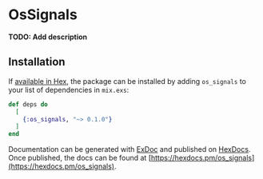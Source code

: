 # OsSignals

**TODO: Add description**

## Installation

If [available in Hex](https://hex.pm/docs/publish), the package can be installed
by adding `os_signals` to your list of dependencies in `mix.exs`:

```elixir
def deps do
  [
    {:os_signals, "~> 0.1.0"}
  ]
end
```

Documentation can be generated with [ExDoc](https://github.com/elixir-lang/ex_doc)
and published on [HexDocs](https://hexdocs.pm). Once published, the docs can
be found at [https://hexdocs.pm/os_signals](https://hexdocs.pm/os_signals).

